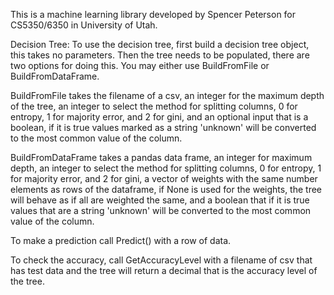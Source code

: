This is a machine learning library developed by Spencer Peterson for CS5350/6350 in University of Utah.

Decision Tree:
To use the decision tree, first build a decision tree object, this takes no parameters. 
Then the tree needs to be populated, there are two options for doing this. You may either use 
BuildFromFile or BuildFromDataFrame. 

BuildFromFile takes the filename of a csv, an integer for the maximum depth of the tree, 
an integer to select the method for splitting columns, 0 for entropy, 1 for majority error, and 2 for gini, and an optional
input that is a boolean, if it is true values marked as a string 'unknown' will be converted to the most common value of the column.

BuildFromDataFrame takes a pandas data frame, an integer for maximum depth, an integer to select the method for splitting columns, 
0 for entropy, 1 for majority error, and 2 for gini, a vector of weights with the same number elements as rows of the dataframe, if None is
used for the weights, the tree will behave as if all are weighted the same, and a boolean that  if it is true values that are
a string 'unknown' will be converted to the most common value of the column.

To make a prediction call Predict() with a row of data. 

To check the accuracy, call GetAccuracyLevel with a filename of csv that has test data and the tree will return a decimal that is the
accuracy level of the tree.